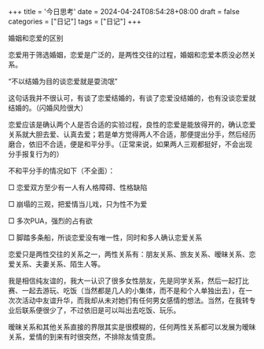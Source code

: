 +++
title = '今日思考'
date = 2024-04-24T08:54:28+08:00
draft = false
categories = ["日记"]
tags = ["日记"]
+++



婚姻和恋爱的区别

恋爱用于筛选婚姻，恋爱是广泛的，是两性交往的过程，婚姻和恋爱本质没必然关系。




“不以结婚为目的谈恋爱就是耍流氓”

这句话我并不很认可，有谈了恋爱结婚的，有谈了恋爱没结婚的，也有没谈恋爱就结婚的。（闪婚风险很大）




恋爱应该是确认两个人是否合适的实验过程，良性的恋爱是能放得开的，确认恋爱关系就大胆去爱、认真去爱；若是单方觉得两人不合适，那便提出分手，然后经历磨合，依旧不合适，便是和平分手。（正常来说，如果两人三观都挺好，不会出现分手报复行为的）

不和平分手的情况如下（不全面）：

□ 恋爱双方至少有一人有人格障碍、性格缺陷

□ 崩塌的三观，把爱情当儿戏，只为性不为爱

□ 多次PUA，强烈的占有欲

□ 脚踏多条船，所谈恋爱没有唯一性，同时和多人确认恋爱关系

恋爱只是两性交往的关系之一，两性关系有：朋友关系、旅友关系、暧昧关系、恋爱关系、夫妻关系、陌生人等。




我是相信纯友谊的，我大一认识了很多女性朋友，先是同学关系，然后一起打比赛、一起去游玩、吃饭（当然都是几人的小集体，而不是和个人单独出去），在一次次活动中友谊升华，而我却从未对她们有任何男女感情的想法。当然，在我转专业后联系便很少了，不过依旧是可以叫出去吃饭、玩乐。




暧昧关系和其他关系直接的界限其实是很模糊的，任何两性关系都可以发展为暧昧关系，爱情的到来有时很突然，不排除友情变质。






